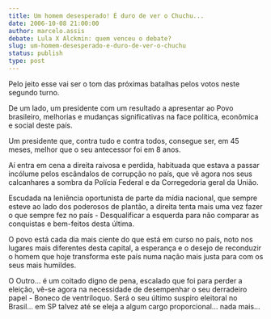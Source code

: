 ```yaml
---
title: Um homem desesperado! É duro de ver o Chuchu...
date: 2006-10-08 21:00:00
author: marcelo.assis
debate: Lula X Alckmin: quem venceu o debate?
slug: um-homem-desesperado-e-duro-de-ver-o-chuchu
status: publish 
type: post
---
```


Pelo jeito esse vai ser o tom das próximas batalhas pelos votos neste segundo turno.


De um lado, um presidente com um resultado a apresentar ao Povo brasileiro, melhorias e mudanças significativas na face política, econômica e social deste país.


Um presidente que, contra tudo e contra todos, consegue ser, em 45 meses, melhor que o seu antecessor foi em 8 anos.


Aí entra em cena a direita raivosa e perdida, habituada que estava a passar incólume pelos escândalos de corrupção no país, que vê agora nos seus calcanhares a sombra da Polícia Federal e da Corregedoria geral da União.


Escudada na leniência oportunista de parte da mídia nacional, que sempre esteve ao lado dos poderosos de plantão, a direita tenta mais uma vez fazer o que sempre fez no país - Desqualificar a esquerda para não comparar as conquistas e bem-feitos desta última.


O povo está cada dia mais ciente do que está em curso no país, noto nos lugares mais diferentes desta capital, a esperança e o desejo de reconduzir o homem que hoje transforma este país numa nação mais justa para com os seus mais humildes.


O Outro... é um coitado digno de pena, escalado que foi para perder a eleição, vê-se agora na necessidade de desempenhar o seu derradeiro papel - Boneco de ventríloquo. Será o seu último suspiro eleitoral no Brasil... em SP talvez até se eleja a algum cargo proporcional... nada mais...


